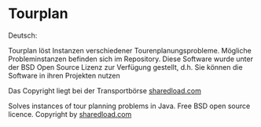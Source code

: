 Tourplan
========

Deutsch:

Tourplan löst Instanzen verschiedener Tourenplanungsprobleme. Mögliche Probleminstanzen befinden sich im Repository. 
Diese Software wurde unter der BSD Open Source Lizenz zur Verfügung gestellt, d.h. Sie können die Software in ihren 
Projekten nutzen

Das Copyright liegt bei der Transportbörse <a href="http://sharedload.com/SL_live/faces/Tourenplanung.xhtml/">sharedload.com</a><br>

Solves instances of tour planning problems in Java. Free BSD open source licence. Copyright by <a href="http://sharedload.com/SL_live/faces/Tourenplanung.xhtml">sharedload.com</a><br>


